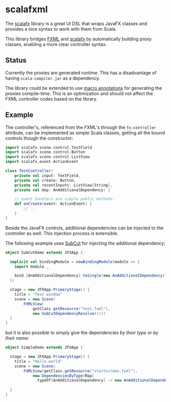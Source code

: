 scalafxml
=========

The [scalafx](https://code.google.com/p/scalafx/) library is a great UI DSL that wraps JavaFX classes and provides a nice syntax to work with them from Scala.

This library bridges [FXML](http://docs.oracle.com/javafx/2/fxml_get_started/why_use_fxml.htm) and [scalafx](https://code.google.com/p/scalafx/) by automatically building proxy classes, enabling a more clear controller syntax.

## Status

Currently the proxies are generated runtime. This has a disadvantage of having `scala-compiler.jar` as a dependency.

The library could be extended to use [macro annotations](http://docs.scala-lang.org/overviews/macros/annotations.html) for generating the proxies compile-time. This is an optimization and should not affect the FXML controller codes based on the library.    

## Example

The controller's, referenced from the FXML's through the `fx:controller` attribute, can be implemented as simple Scala classes, getting all the bound controls though the constructor:

```scala
import scalafx.scene.control.TextField
import scalafx.scene.control.Button
import scalafx.scene.control.ListView
import scalafx.event.ActionEvent

class TestController(
    private val input: TextField,
    private val create: Button,
    private val recentInputs: ListView[String],
    private val dep: AnAdditionalDependency) {

	// event handlers are simple public methods:
	def onCreate(event: ActionEvent) {
		// ...
	} 
}
```

Beside the JavaFX controls, additional dependencies can be injected to the controller as well. This injection process is extensible.

The following example uses [SubCut](https://github.com/dickwall/subcut) for injecting the additional dependency:

```scala
object SubCutDemo extends JFXApp {

  implicit val bindingModule = newBindingModule(module => {
    import module._

    bind [AnAdditionalDependency] toSingle(new AnAdditionalDependency("subcut dependency"))
  })

  stage = new JFXApp.PrimaryStage() {
    title = "Test window"
    scene = new Scene(
		FXMLView(
			getClass.getResource("test.fxml"), 
			new SubCutDependencyResolver()))            
  }  
}
```

but it is also possible to simply give the dependencies _by their type_ or _by their name_:

```scala
object SimpleDemo extends JFXApp {

  stage = new JFXApp.PrimaryStage() {
    title = "Hello world"
    scene = new Scene(
		FXMLView(getClass.getResource("startscreen.fxml"),
		    new DependenciesByType(Map(
		      typeOf[AnAdditionalDependency] -> new AnAdditionalDependency("dependency by type"))))
            
  }  
}
```